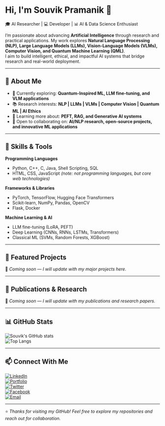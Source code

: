 # Hi, I'm Souvik Pramanik 👋  

🎓 AI Researcher | 💻 Developer | 📊 AI & Data Science Enthusiast  

I’m passionate about advancing **Artificial Intelligence** through research and practical applications. My work explores **Natural Language Processing (NLP), Large Language Models (LLMs), Vision-Language Models (VLMs), Computer Vision, and Quantum Machine Learning (QML)**.  
I aim to build intelligent, ethical, and impactful AI systems that bridge research and real-world deployment.  

---

## 🔹 About Me
- 🔭 Currently exploring: **Quantum-Inspired ML, LLM fine-tuning, and VLM applications**  
- 📚 Research interests: **NLP | LLMs | VLMs | Computer Vision | Quantum ML | AI Ethics**  
- 🌱 Learning more about: **PEFT, RAG, and Generative AI systems**  
- 🤝 Open to collaborating on: **AI/NLP research, open-source projects, and innovative ML applications**  

---

## 🔹 Skills & Tools
**Programming Languages**  
- Python, C++, C, Java, Shell Scripting, SQL  
- HTML, CSS, JavaScript *(note: not programming languages, but core web technologies)*  

**Frameworks & Libraries**  
- PyTorch, TensorFlow, Hugging Face Transformers  
- Scikit-learn, NumPy, Pandas, OpenCV  
- Flask, Docker  

**Machine Learning & AI**  
- LLM fine-tuning (LoRA, PEFT)  
- Deep Learning (CNNs, RNNs, LSTMs, Transformers)  
- Classical ML (SVMs, Random Forests, XGBoost)  

---

## 🔹 Featured Projects
🚀 *Coming soon — I will update with my major projects here.*  

---

## 🔹 Publications & Research
📝 *Coming soon — I will update with my publications and research papers.*  

---

## 📊 GitHub Stats
![Souvik's GitHub stats](https://github-readme-stats.vercel.app/api?username=pramanik-souvik&show_icons=true&theme=default)  
![Top Langs](https://github-readme-stats.vercel.app/api/top-langs/?username=pramanik-souvik&layout=compact)  

---

## 📫 Connect With Me
[![LinkedIn](https://img.shields.io/badge/LinkedIn-0077B5.svg?style=for-the-badge&logo=linkedin&logoColor=white)](https://linkedin.com/in/yourprofile)  
[![Portfolio](https://img.shields.io/badge/Portfolio-000000.svg?style=for-the-badge&logo=vercel&logoColor=white)](https://your-website.com)  
[![Twitter](https://img.shields.io/badge/Twitter-1DA1F2.svg?style=for-the-badge&logo=twitter&logoColor=white)](https://twitter.com/yourprofile)  
[![Facebook](https://img.shields.io/badge/Facebook-1877F2.svg?style=for-the-badge&logo=facebook&logoColor=white)](https://facebook.com/yourprofile)  
[![Email](https://img.shields.io/badge/Email-D14836.svg?style=for-the-badge&logo=gmail&logoColor=white)](mailto:your.email@example.com)  

---

⭐️ *Thanks for visiting my GitHub! Feel free to explore my repositories and reach out for collaboration.*  
